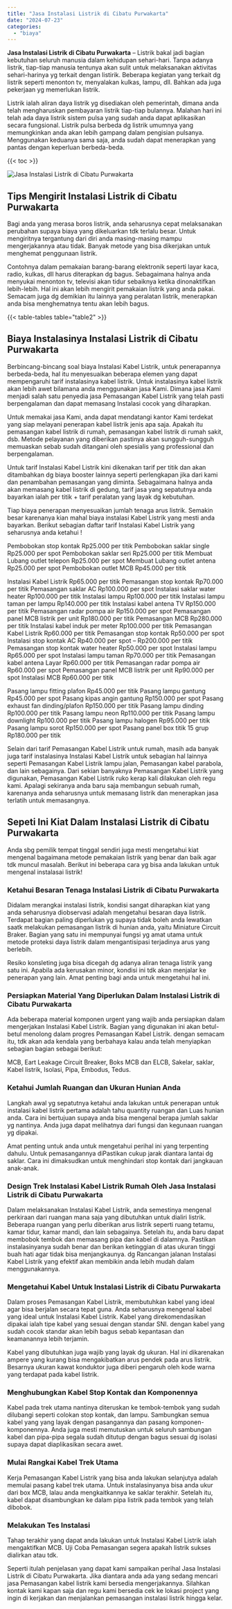 ```yaml
---
title: "Jasa Instalasi Listrik di Cibatu Purwakarta"
date: "2024-07-23"
categories: 
  - "biaya"
---
```


**Jasa Instalasi Listrik di Cibatu Purwakarta** – Listrik bakal jadi bagian kebutuhan seluruh manusia dalam kehidupan sehari-hari. Tanpa adanya listrik, tiap-tiap manusia tentunya akan sulit untuk melaksanakan aktivitas sehari-harinya yg terkait dengan listirik. Beberapa kegiatan yang terkait dg listrik seperti menonton tv, menyalakan kulkas, lampu, dll. Bahkan ada juga pekerjaan yg memerlukan listrik.

Listrik ialah aliran daya listrik yg disediakan oleh pemerintah, dimana anda telah mengharuskan pembayaran listrik tiap-tiap bulannya. Malahan hari ini telah ada daya listrik sistem pulsa yang sudah anda dapat aplikasikan secara fungsional. Listrik pulsa berbeda dg listrik umumnya yang memungkinkan anda akan lebih gampang dalam pengisian pulsanya. Menggunakan keduanya sama saja, anda sudah dapat menerapkan yang pantas dengan keperluan berbeda-beda.

{{< toc >}}

![Jasa Instalasi Listrik di Cibatu Purwakarta](/images/instalasi-listrik-murah29.png)

## Tips Mengirit Instalasi Listrik di Cibatu Purwakarta

Bagi anda yang merasa boros listrik, anda seharusnya cepat melaksanakan perubahan supaya biaya yang dikeluarkan tdk terlalu besar. Untuk mengiritnya tergantung dari diri anda masing-masing mampu mengerjakannya atau tidak. Banyak metode yang bisa dikerjakan untuk menghemat penggunaan listrik.

Contohnya dalam pemakaian barang-barang elektronik seperti layar kaca, radio, kulkas, dll harus diterapkan dg bagus. Sebagaimana halnya anda menyukai menonton tv, televisi akan tidur sebaiknya ketika dinonaktifkan lebih-lebih. Hal ini akan lebih mengirit pemakaian listrik yang anda pakai. Semacam juga dg demikian itu lainnya yang peralatan listrik, menerapkan anda bisa menghematnya tentu akan lebih bagus.

{{< table-tables table="table2" >}}

## Biaya Instalasinya Instalasi Listrik di Cibatu Purwakarta

Berbincang-bincang soal biaya Instalasi Kabel Listrik, untuk penerapannya berbeda-beda, hal itu menyesuaikan beberapa elemen yang dapat mempengaruhi tarif instalasinya kabel listrik. Untuk instalasinya kabel listrik akan lebih awet bilamana anda menggunakan jasa Kami. Dimana jasa Kami menjadi salah satu penyedia jasa Pemasangan Kabel Listrik yang telah pasti berpengalaman dan dapat memasang Instalasi cocok yang diharapkan.

Untuk memakai jasa Kami, anda dapat mendatangi kantor Kami terdekat yang siap melayani penerapan kabel listrik jenis apa saja. Apakah itu pemasangan kabel listrik di rumah, pemasangan kabel listrik di rumah sakit, dsb. Metode pelayanan yang diberikan pastinya akan sungguh-sungguh memuaskan sebab sudah ditangani oleh spesialis yang professional dan berpengalaman.

Untuk tarif Instalasi Kabel Listrik kini dikenakan tarif per titik dan akan ditambahkan dg biaya booster lainnya seperti perlengkapan jika dari kami dan penambahan pemasangan yang diminta. Sebagaimana halnya anda akan memasang kabel listrik di gedung, tarif jasa yang sepatutnya anda bayarkan ialah per titik + tarif peralatan yang layak dg kebutuhan.

Tiap biaya penerapan menyesuaikan jumlah tenaga arus listrik. Semakin besar karenanya kian mahal biaya instalasi Kabel Listrik yang mesti anda bayarkan. Berikut sebagian daftar tarif Instalasi Kabel Listrik yang seharusnya anda ketahui !

Pembobokan stop kontak Rp25.000 per titik Pembobokan saklar single Rp25.000 per spot Pembobokan saklar seri Rp25.000 per titik Membuat Lubang outlet telepon Rp25.000 per spot Membuat Lubang outlet antena Rp25.000 per spot Pembobokan outlet MCB Rp45.000 per titik

Instalasi Kabel Listrik Rp65.000 per titik Pemasangan stop kontak Rp70.000 per titik Pemasangan saklar AC Rp100.000 per spot Instalasi saklar water heater Rp100.000 per titik Instalasi lampu Rp100.000 per titik Instalasi lampu taman per lampu Rp140.000 per titik Instalasi kabel antena TV Rp150.000 per titik Pemasangan radar pompa air Rp150.000 per spot Pemasangan panel MCB listrik per unit Rp180.000 per titik Pemasangan MCB Rp280.000 per titik Instalasi kabel induk per meter Rp100.000 per titik Pemasangan Kabel Listrik Rp60.000 per titik Pemasangan stop kontak Rp50.000 per spot Instalasi stop kontak AC Rp40.000 per spot – Rp200.000 per titik Pemasangan stop kontak water heater Rp50.000 per spot Instalasi lampu Rp65.000 per spot Instalasi lampu taman Rp70.000 per titik Pemasangan kabel antena Layar Rp60.000 per titik Pemasangan radar pompa air Rp60.000 per spot Pemasangan panel MCB listrik per unit Rp90.000 per spot Instalasi MCB Rp60.000 per titik

Pasang lampu fitting plafon Rp45.000 per titik Pasang lampu gantung Rp45.000 per spot Pasang kipas angin gantung Rp150.000 per spot Pasang exhaust fan dinding/plafon Rp150.000 per titik Pasang lampu dinding Rp100.000 per titik Pasang lampu neon Rp110.000 per titik Pasang lampu downlight Rp100.000 per titik Pasang lampu halogen Rp95.000 per titik Pasang lampu sorot Rp150.000 per spot Pasang panel box titik 15 grup Rp180.000 per titik

Selain dari tarif Pemasangan Kabel Listrik untuk rumah, masih ada banyak juga tarif instalasinya Instalasi Kabel Listrik untuk sebagian hal lainnya seperti Pemasangan Kabel Listrik lampu jalan, Pemasangan kabel parabola, dan lain sebagainya. Dari sekian banyaknya Pemasangan Kabel Listrik yang digunakan, Pemasangan Kabel Listrik ruko kerap kali dilakukan oleh regu kami. Apalagi sekiranya anda baru saja membangun sebuah rumah, karenanya anda seharusnya untuk memasang listrik dan menerapkan jasa terlatih untuk memasangnya.

## Sepeti Ini Kiat Dalam Instalasi Listrik di Cibatu Purwakarta


Anda sbg pemilik tempat tinggal sendiri juga mesti mengetahui kiat mengenal bagaimana metode pemakaian listrik yang benar dan baik agar tdk muncul masalah. Berikut ini beberapa cara yg bisa anda lakukan untuk mengenal instalasai listrik!

### Ketahui Besaran Tenaga Instalasi Listrik di Cibatu Purwakarta

Didalam merangkai instalasi listrik, kondisi sangat diharapkan kiat yang anda seharusnya diobservasi adalah mengetahui besaran daya listrik. Terdapat bagian paling diperlukan yg supaya tidak boleh anda lewatkan saatk melakukan pemasangan listrik di hunian anda, yaitu Miniature Circuit Braker. Bagian yang satu ini mempunyai fungsi yg amat utama untuk metode proteksi daya listrik dalam mengantisipasi terjadinya arus yang berlebih.

Resiko konsleting juga bisa dicegah dg adanya aliran tenaga listrik yang satu ini. Apabila ada kerusakan minor, kondisi ini tdk akan menjalar ke penerapan yang lain. Amat penting bagi anda untuk mengetahui hal ini.

### Persiapkan Material Yang Diperlukan Dalam Instalasi Listrik di Cibatu Purwakarta

Ada beberapa material komponen urgent yang wajib anda persiapkan dalam mengerjakan Instalasi Kabel Listrik. Bagian yang digunakan ini akan betul-betul menolong dalam progres Pemasangan Kabel Listrik. dengan semacam itu, tdk akan ada kendala yang berbahaya kalau anda telah menyiapkan sebagian bagian sebagai berikut:

MCB, Eart Leakage Circuit Breaker, Boks MCB dan ELCB, Sakelar, saklar, Kabel listrik, Isolasi, Pipa, Embodus, Tedus.

### Ketahui Jumlah Ruangan dan Ukuran Hunian Anda

Langkah awal yg sepatutnya ketahui anda lakukan untuk penerapan untuk instalasi kabel listrik pertama adalah tahu quantity ruangan dan Luas hunian anda. Cara ini bertujuan supaya anda bisa mengenal berapa jumlah saklar yg nantinya. Anda juga dapat melihatnya dari fungsi dan kegunaan ruangan yg dipakai.

Amat penting untuk anda untuk mengetahui perihal ini yang terpenting dahulu. Untuk pemasangannya diPastikan cukup jarak diantara lantai dg saklar. Cara ini dimaksudkan untuk menghindari stop kontak dari jangkauan anak-anak.

### Design Trek Instalasi Kabel Listrik Rumah Oleh Jasa Instalasi Listrik di Cibatu Purwakarta

Dalam melaksanakan Instalasi Kabel Listrik, anda semestinya mengenal perkiraan dari ruangan mana saja yang dibutuhkan untuk dialiri listrik. Beberapa ruangan yang perlu diberikan arus listrik seperti ruang tetamu, kamar tidur, kamar mandi, dan lain sebagainya. Setelah itu, anda baru dapat membobok tembok dan memasang pipa dan kabel di dalamnya. Pastikan instalasinyanya sudah benar dan berikan ketinggian di atas ukuran tinggi buah hati agar tidak bisa menjangkaunya. dg Rancangan jalanan Instalasi Kabel Listrik yang efektif akan membikin anda lebih mudah dalam menggunakannya.

### Mengetahui Kabel Untuk Instalasi Listrik di Cibatu Purwakarta

Dalam proses Pemasangan Kabel Listrik, membutuhkan kabel yang ideal agar bisa berjalan secara tepat guna. Anda seharusnya mengenal kabel yang ideal untuk Instalasi Kabel Listrik. Kabel yang direkomendasikan dipakai ialah tipe kabel yang sesuai dengan standar SNI. dengan kabel yang sudah cocok standar akan lebih bagus sebab kepantasan dan keamanannya lebih terjamin.

Kabel yang dibutuhkan juga wajib yang layak dg ukuran. Hal ini dikarenakan ampere yang kurang bisa mengakibatkan arus pendek pada arus listrik. Besarnya ukuran kawat konduktor juga diberi pengaruh oleh kode warna yang terdapat pada kabel listrik.

### Menghubungkan Kabel Stop Kontak dan Komponennya

Kabel pada trek utama nantinya diteruskan ke tembok-tembok yang sudah dilubangi seperti colokan stop kontak, dan lampu. Sambungkan semua kabel yang yang layak dengan pasangannya dan pasang komponen-komponennya. Anda juga mesti memutuskan untuk seluruh sambungan kabel dan pipa-pipa segala sudah ditutup dengan bagus sesuai dg isolasi supaya dapat diaplikasikan secara awet.

### Mulai Rangkai Kabel Trek Utama

Kerja Pemasangan Kabel Listrik yang bisa anda lakukan selanjutya adalah memulai pasang kabel trek utama. Untuk instalasinyanya bisa anda ukur dari box MCB, lalau anda mengkaitkannya ke saklar terakhir. Setelah itu, kabel dapat disambungkan ke dalam pipa listrik pada tembok yang telah dibobok.

### Melakukan Tes Instalasi

Tahap terakhir yang dapat anda lakukan untuk Instalasi Kabel Listrik ialah mengaktifkan MCB. Uji Coba Pemasangan segera apakah listrik sukses dialirkan atau tdk.

Seperti itulah penjelasan yang dapat kami sampaikan perihal Jasa Instalasi Listrik di Cibatu Purwakarta. Jika diantara anda ada yang sedang mencari jasa Pemasangan kabel listrik kami bersedia mengerjakannya. Silahkan kontak kami kapan saja dan regu kami bersedia cek ke lokasi project yang ingin di kerjakan dan menjalankan pemasangan instalasi listrik hingga kelar.
